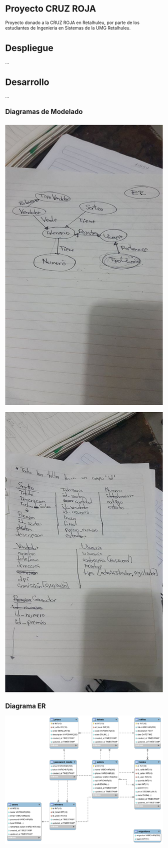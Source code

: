 # Proyecto CRUZ ROJA

Proyecto donado a la CRUZ ROJA en Retalhuleu, por parte de los estudiantes de Ingenieria en Sistemas de la UMG Retalhuleu.

# Despliegue

...

# Desarrollo

...

## Diagramas de Modelado

![ER](docs/er1.jpg)
---
![ER2](docs/er2.jpg)

## Diagrama ER

![BD](docs/er.png)